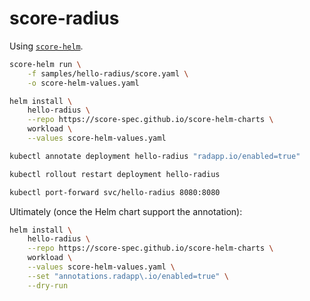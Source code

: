 # score-radius

Using [`score-helm`](https://github.com/score-spec/score-helm).

```bash
score-helm run \
	-f samples/hello-radius/score.yaml \
	-o score-helm-values.yaml
```

```bash
helm install \
	hello-radius \
	--repo https://score-spec.github.io/score-helm-charts \
	workload \
    --values score-helm-values.yaml
```

```bash
kubectl annotate deployment hello-radius "radapp.io/enabled=true"
```

```bash
kubectl rollout restart deployment hello-radius
```

```bash
kubectl port-forward svc/hello-radius 8080:8080
```

Ultimately (once the Helm chart support the annotation):
```bash
helm install \
	hello-radius \
	--repo https://score-spec.github.io/score-helm-charts \
	workload \
	--values score-helm-values.yaml \
	--set "annotations.radapp\.io/enabled=true" \
	--dry-run
```